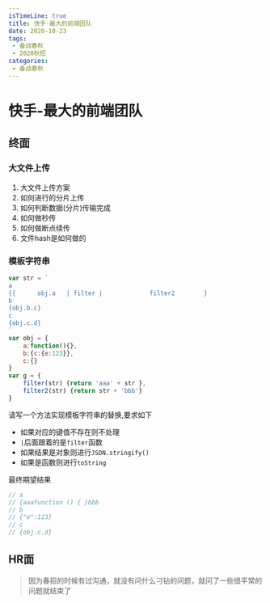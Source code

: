 ```yaml
---
isTimeLine: true
title: 快手-最大的前端团队
date: 2020-10-23
tags:
 - 备战春秋
 - 2020秋招
categories:
 - 备战春秋
---
```

# 快手-最大的前端团队
## 终面
### 大文件上传
1. 大文件上传方案
2. 如何进行的分片上传
3. 如何判断数据(分片)传输完成
4. 如何做秒传
5. 如何做断点续传
6. 文件hash是如何做的

### 模板字符串
```js
var str = `
a
{{      obj.a   | filter |             filter2        }
b
{obj.b.c}
c
{obj.c.d}
`
var obj = {
    a:function(){},
    b:{c:{e:123}},
    c:{}
}
var g = {
    filter(str) {return 'aaa' + str },
    filter2(str) {return str + 'bbb'}
}
```
请写一个方法实现模板字符串的替换,要求如下
* 如果对应的键值不存在则不处理
* `|`后面跟着的是`filter`函数
* 如果结果是对象则进行`JSON.stringify()`
* 如果是函数则进行`toString`

最终期望结果
```js
// a
// {aaafunction () { }bbb
// b
// {"e":123}
// c
// {obj.c.d}
```
## HR面
>因为春招的时候有过沟通，就没有问什么刁钻的问题，就问了一些很平常的问题就结束了

